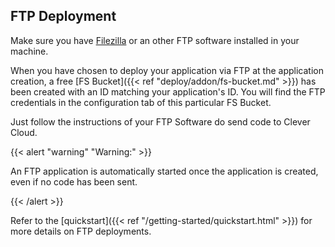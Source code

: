 ## FTP Deployment

Make sure you have [Filezilla](https://filezilla-project.org/) or an other FTP software installed in your machine.

When you have chosen to deploy your application via FTP at the application creation, a free [FS Bucket]({{< ref "deploy/addon/fs-bucket.md" >}}) has been created with an ID matching your application's ID. You will find the FTP credentials in the configuration tab of this particular FS Bucket.

Just follow the instructions of your FTP Software do send code to Clever Cloud.

{{< alert "warning" "Warning:" >}}
<p>An FTP application is automatically started once the application is created, even if no code has been sent.</p>
{{< /alert >}}

Refer to the [quickstart]({{< ref "/getting-started/quickstart.html" >}}) for more details on FTP deployments.